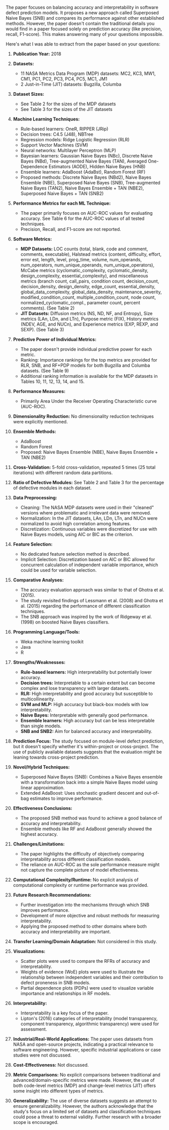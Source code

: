 The paper focuses on balancing accuracy and interpretability in software defect prediction models. It proposes a new approach called Superposed Naive Bayes (SNB) and compares its performance against other established methods. However, the paper doesn't contain the traditional details you would find in a paper focused solely on prediction accuracy (like precision, recall, F1-score). This makes answering many of your questions impossible. 

Here's what I was able to extract from the paper based on your questions:

1. **Publication Year:** 2018

2. **Datasets:**
    * 11 NASA Metrics Data Program (MDP) datasets: MC2, KC3, MW1, CM1, PC1, PC2, PC3, PC4, PC5, MC1, JM1
    * 2 Just-in-Time (JIT) datasets: Bugzilla, Columba 

3. **Dataset Sizes:**
    * See Table 2 for the sizes of the MDP datasets
    * See Table 3 for the sizes of the JIT datasets

4. **Machine Learning Techniques:**
    * Rule-based learners: OneR, RIPPER (JRip)
    * Decision trees: C4.5 (J48), NBTree
    * Regression models: Ridge Logistic Regression (RLR)
    * Support Vector Machines (SVM)
    * Neural networks: Multilayer Perceptron (MLP)
    * Bayesian learners: Gaussian Naive Bayes (NBc), Discrete Naive Bayes (NBd), Tree-augmented Naive Bayes (TAN), Averaged One-Dependence Estimators (AODE), Hidden Naive Bayes (HNB)
    * Ensemble learners: AdaBoost (AdaBst), Random Forest (RF)
    * Proposed methods: Discrete Naive Bayes (NBd2), Naive Bayes Ensemble (NBE), Superposed Naive Bayes (SNB), Tree-augmented Naive Bayes (TAN2), Naive Bayes Ensemble + TAN (NBE2), Superposed Naive Bayes + TAN (SNB2) 

5. **Performance Metrics for each ML Technique:**
    * The paper primarily focuses on AUC-ROC values for evaluating accuracy.  See Table 6 for the AUC-ROC values of all tested techniques. 
    * Precision, Recall, and F1-score are not reported.

6. **Software Metrics:**
    * **MDP Datasets:** LOC counts (total, blank, code and comment, comments, executable), Halstead metrics (content, difficulty, effort, error est, length, level, prog_time, volume, num_operands, num_operators, num_unique_operands, num_unique_operators), McCabe metrics (cyclomatic_complexity, cyclomatic_density, design_complexity, essential_complexity), and miscellaneous metrics (branch count, call_pairs, condition count, decision_count, decision_density, design_density, edge_count, essential_density, global_data_complexity, global_data_density, maintenance_severity, modified_condition_count, multiple_condition_count, node count, normalized_cyclomatic_compl., parameter count, percent comments). (See Table 2)
    * **JIT Datasets:** Diffusion metrics (NS, ND, NF, and Entropy), Size metrics (LAn, LDn, and LTn), Purpose metric (FIX), History metrics (NDEV, AGE, and NUCn), and Experience metrics (EXP, REXP, and SEXP). (See Table 3)

7. **Predictive Power of Individual Metrics:**
    * The paper doesn't provide individual predictive power for each metric. 
    * Ranking: Importance rankings for the top metrics are provided for RLR, SNB, and RF+PDP models for both Bugzilla and Columba datasets. (See Table 9)
    * Additional ranking information is available for the MDP datasets in Tables 10, 11, 12, 13, 14, and 15.

8. **Performance Measures:**
    * Primarily Area Under the Receiver Operating Characteristic curve (AUC-ROC).

9. **Dimensionality Reduction:** No dimensionality reduction techniques were explicitly mentioned.

10. **Ensemble Methods:** 
    * AdaBoost
    * Random Forest
    * Proposed:  Naive Bayes Ensemble (NBE),  Naive Bayes Ensemble + TAN (NBE2)

11. **Cross-Validation:** 5-fold cross-validation, repeated 5 times (25 total iterations) with different random data partitions.

12. **Ratio of Defective Modules:**  See Table 2 and Table 3 for the percentage of defective modules in each dataset.

13. **Data Preprocessing:** 
    * Cleaning: The NASA MDP datasets were used in their "cleaned" versions where problematic and irrelevant data were removed.
    * Normalization:  In the JIT datasets, LAn, LDn, LTn, and NUCn were normalized to avoid high correlation among features.
    * Discretization: Continuous variables were discretized for use with Naive Bayes models, using AIC or BIC as the criterion.

14. **Feature Selection:** 
    * No dedicated feature selection method is described.
    * Implicit Selection: Discretization based on AIC or BIC allowed for concurrent calculation of independent variable importance, which could be used for variable selection.

15. **Comparative Analyses:**
    * The accuracy evaluation approach was similar to that of Ghotra et al. (2015).
    * The study revisited findings of Lessmann et al. (2008) and Ghotra et al. (2015) regarding the performance of different classification techniques.
    * The SNB approach was inspired by the work of Ridgeway et al. (1998) on boosted Naive Bayes classifiers.

16. **Programming Language/Tools:** 
    * Weka machine learning toolkit
    * Java
    * R

17. **Strengths/Weaknesses:**
    * **Rule-based learners:** High interpretability but potentially lower accuracy.
    * **Decision trees:** Interpretable to a certain extent but can become complex and lose transparency with larger datasets.
    * **RLR:** High interpretability and good accuracy but susceptible to multicollinearity.
    * **SVM and MLP:**  High accuracy but black-box models with low interpretability.
    * **Naive Bayes:** Interpretable with generally good performance.
    * **Ensemble learners:** High accuracy but can be less interpretable than single models.
    * **SNB and SNB2:** Aim for balanced accuracy and interpretability.

18. **Prediction Focus:** The study focused on module-level defect prediction, but it doesn't specify whether it's within-project or cross-project. The use of publicly available datasets suggests that the evaluation might be leaning towards cross-project prediction.

19. **Novel/Hybrid Techniques:**
    * Superposed Naive Bayes (SNB):  Combines a Naive Bayes ensemble with a transformation back into a simple Naive Bayes model using linear approximation.
    * Extended AdaBoost: Uses stochastic gradient descent and out-of-bag estimates to improve performance.

20. **Effectiveness Conclusions:**
    * The proposed SNB method was found to achieve a good balance of accuracy and interpretability. 
    * Ensemble methods like RF and AdaBoost generally showed the highest accuracy.

21. **Challenges/Limitations:**
    * The paper highlights the difficulty of objectively comparing interpretability across different classification models.
    * The reliance on AUC-ROC as the sole performance measure might not capture the complete picture of model effectiveness.

22. **Computational Complexity/Runtime:** No explicit analysis of computational complexity or runtime performance was provided. 

23. **Future Research Recommendations:**
    * Further investigation into the mechanisms through which SNB improves performance.
    * Development of more objective and robust methods for measuring interpretability.
    * Applying the proposed method to other domains where both accuracy and interpretability are important.

24. **Transfer Learning/Domain Adaptation:** Not considered in this study.

25. **Visualizations:** 
    * Scatter plots were used to compare the RFRs of accuracy and interpretability.
    * Weights of evidence (WoE) plots were used to illustrate the relationship between independent variables and their contribution to defect proneness in SNB models.
    * Partial dependence plots (PDPs) were used to visualize variable importance and relationships in RF models.

26. **Interpretability:** 
    * Interpretability is a key focus of the paper.
    * Lipton's (2016) categories of interpretability (model transparency, component transparency, algorithmic transparency) were used for assessment.

27. **Industrial/Real-World Applications:**  The paper uses datasets from NASA and open-source projects, indicating a practical relevance to software engineering. However, specific industrial applications or case studies were not discussed.

28. **Cost-Effectiveness:** Not discussed.

29. **Metric Comparisons:** No explicit comparisons between traditional and advanced/domain-specific metrics were made. However, the use of both code-level metrics (MDP) and change-level metrics (JIT) offers some insight into different types of metrics.

30. **Generalizability:** The use of diverse datasets suggests an attempt to ensure generalizability. However, the authors acknowledge that the study's focus on a limited set of datasets and classification techniques could pose a threat to external validity. Further research with a broader scope is encouraged. 
